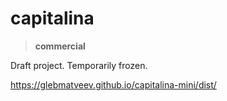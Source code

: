 # capitalina

> **commercial**

Draft project. Temporarily frozen.

https://glebmatveev.github.io/capitalina-mini/dist/
